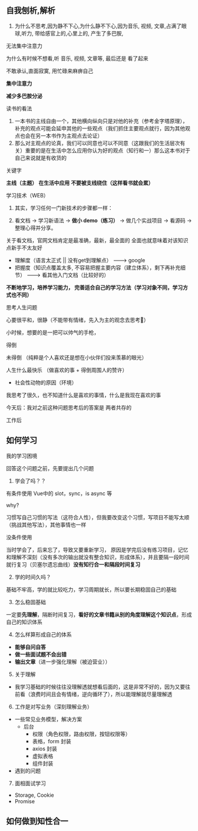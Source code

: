 
## 自我刨析,解析
1. 为什么不思考,因为静不下心,为什么静不下心,因为音乐, 视频, 文章,占满了眼球,听力, 带给感官上的,心里上的, 产生了多巴胺,

无法集中注意力

为什么有时候不想看,听 音乐, 视频, 文章等, 最后还是 看了起来

不敢承认,直面寂寞, 用忙碌来麻痹自己

**集中注意力**

**减少多巴胺分泌**


读书的看法

1. 一本书的主线自由一个，其他横向纵向只是对他的补充（参考金字塔原理），补充的观点可能会延申其他的一些观点（我们抓住主要观点就行，因为其他观点也会在另一本书作为主观点去论证）
2. 那么对主观点的论真，我们可以同意也可以不同意（这跟我们的生活层次有关）重要的是在生活中怎么应用你认为好的观点（知行和一）那么这本书对于自己来说就是有收货的

关键字

**主线（主题）**   **在生活中应用**
**不要被支线绕住（这样看书就会累）**



学习技术（WEB）
1. 其实，学习任何一门新技术的步骤都一样：

2. 看文档 → 学习新语法 → **做小 demo（练习）** → 做几个实战项目 → 看源码 → 整理心得并分享。

关于看文档，官网文档肯定是最准确，最新，最全面的
全面也就意味着对该知识点新手不太友好
  - 理解度（语言太正式 || 没有get到理解点）   --->   google
  - 把握度（知识点覆盖太多, 不容易把握主要内容（建立体系），剩下再补充细节） --->  看其他入门文档（比较好的）


**不断地学习，培养学习能力， 完善适合自己的学习方法（学习对象不同，学习方式也不同）**



思考人生问题

心要很平和，很静（不能带有情绪，先入为主的观念去思考🤔）

小时候，想要的是一把可以帅气的手枪， 

得倒

未得倒
（纯粹是个人喜欢还是想在小伙伴们投来羡慕的眼光）

人生什么最快乐
（做喜欢的事 + 得倒周围人的赞许）
 + 社会性动物的原因（环境）

 我思考了很久，也不知道什么是喜欢的事情，什么是我现在喜欢的事

今天后：我对之前这种问题思考后的答案是 两者共存的


工作后





## 如何学习
我的学习困境

回答这个问题之前，先要提出几个问题

1. 学会了吗？？

有条件使用  Vue中的 slot，sync，is async 等 

why? 

习惯写自己习惯的写法（这符合人性），但我要改变这个习惯，写项目不能写太顺（挑战其他写法），其他事情也一样

没条件使用

当时学会了，后来忘了，导致又要重新学习， 原因是学完后没有练习项目，记忆和理解不深刻（没有多次的输出就没有整合知识，形成体系），并且要隔一段时间就行复习（贝塞尔遗忘曲线）**没有知行合一和隔段时间复习**

2. 学的时间久吗？

基础不牢高，学的就比较吃力，学习周期就长，所以要长期稳固自己的基础

3. 怎么稳固基础

一定要**先理解**，隔断时间复习，**看好的文章书籍从别的角度理解这个知识点**，形成自己的知识体系

4. 怎么样算形成自己的体系
  - **能够自问自答**
  - **做一些面试题不会出错**
  - **输出文章**（进一步强化理解（被迫营业））

5. 关于理解
  - 我学习基础的时候往往没理解透就想看后面的，这是非常不好的，因为又要往前看（浪费时间且会有情绪，逆向循环了），所以能理解就尽量理解透

6. 工作是对写业务（深刻理解业务）
  - 一些常见业务模型，解决方案
    - 后台
      - 权限（角色权限，路由权限，按钮权限等）
      - 表格，form 封装
      - axios 封装
      - 虚拟表格
      - 组件封装
  - 遇到的问题

7. 面相面试学习
  - Storage, Cookie
  - Promise


## 如何做到知性合一




